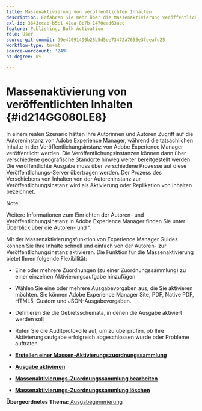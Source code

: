 ```yaml
---
title: Massenaktivierung von veröffentlichten Inhalten
description: Erfahren Sie mehr über die Massenaktivierung veröffentlichter Inhalte. Erfahren Sie mehr über die Vorteile der Massenaktivierungsfunktion in den AEM-Handbüchern.
exl-id: 3643ecab-b5c1-41ea-8b7b-1470ead63aec
feature: Publishing, Bulk Activation
role: User
source-git-commit: 99e42091490b28b5d5ee73472a7655e3feeafd25
workflow-type: tm+mt
source-wordcount: '249'
ht-degree: 0%

---
```


# Massenaktivierung von veröffentlichten Inhalten {#id214GG080LE8}

In einem realen Szenario hätten Ihre Autorinnen und Autoren Zugriff auf die Autoreninstanz von Adobe Experience Manager, während die tatsächlichen Inhalte in der Veröffentlichungsinstanz von Adobe Experience Manager veröffentlicht werden. Die Veröffentlichungsinstanzen können dann über verschiedene geografische Standorte hinweg weiter bereitgestellt werden. Die veröffentlichte Ausgabe muss über verschiedene Prozesse auf diese Veröffentlichungs-Server übertragen werden. Der Prozess des Verschiebens von Inhalten von der Autoreninstanz zur Veröffentlichungsinstanz wird als Aktivierung oder Replikation von Inhalten bezeichnet.

>[!NOTE]
>
> Weitere Informationen zum Einrichten der Autoren- und Veröffentlichungsinstanz in Adobe Experience Manager finden Sie unter [Überblick über die Autoren- und ](https://experienceleague.adobe.com/docs/experience-manager-screens/user-guide/administering/author-publish/author-publish-architecture-overview.html?lang=en#prerequisites)&quot;.

Mit der Massenaktivierungsfunktion von Experience Manager Guides können Sie Ihre Inhalte schnell und einfach von der Autoren- zur Veröffentlichungsinstanz aktivieren. Die Funktion für die Massenaktivierung bietet Ihnen folgende Flexibilität:

- Eine oder mehrere Zuordnungen \(zu einer Zuordnungssammlung\) zu einer einzelnen Aktivierungsaufgabe hinzufügen

- Wählen Sie eine oder mehrere Ausgabevorgaben aus, die Sie aktivieren möchten. Sie können Adobe Experience Manager Site, PDF, Native PDF, HTML5, Custom und
JSON-Ausgabevorgaben.


- Definieren Sie die Gebietsschemata, in denen die Ausgabe aktiviert werden soll

- Rufen Sie die Auditprotokolle auf, um zu überprüfen, ob Ihre Aktivierungsaufgabe erfolgreich abgeschlossen wurde oder Probleme auftraten


- **[Erstellen einer Massen-Aktivierungszuordnungssammlung](conf-bulk-activation-create-map-collection.md)**

- **[Ausgabe aktivieren](conf-bulk-activation-publish-map-collection.md)**

- **[Massenaktivierungs-Zuordnungssammlung bearbeiten](conf-bulk-activation-edit-map-collection.md)**

- **[Massenaktivierungs-Zuordnungssammlung löschen](conf-bulk-activation-delete-map-collection.md)**


**Übergeordnetes Thema:**[ Ausgabegenerierung](generate-output.md)
